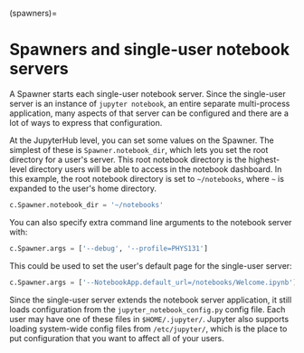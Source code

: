 (spawners)=

# Spawners and single-user notebook servers

A Spawner starts each single-user notebook server. Since the single-user server is an instance of `jupyter notebook`, an entire separate
multi-process application, many aspects of that server can be configured and there are a lot
of ways to express that configuration.

At the JupyterHub level, you can set some values on the Spawner. The simplest of these is
`Spawner.notebook_dir`, which lets you set the root directory for a user's server. This root
notebook directory is the highest-level directory users will be able to access in the notebook
dashboard. In this example, the root notebook directory is set to `~/notebooks`, where `~` is
expanded to the user's home directory.

```python
c.Spawner.notebook_dir = '~/notebooks'
```

You can also specify extra command line arguments to the notebook server with:

```python
c.Spawner.args = ['--debug', '--profile=PHYS131']
```

This could be used to set the user's default page for the single-user server:

```python
c.Spawner.args = ['--NotebookApp.default_url=/notebooks/Welcome.ipynb']
```

Since the single-user server extends the notebook server application,
it still loads configuration from the `jupyter_notebook_config.py` config file.
Each user may have one of these files in `$HOME/.jupyter/`.
Jupyter also supports loading system-wide config files from `/etc/jupyter/`,
which is the place to put configuration that you want to affect all of your users.
